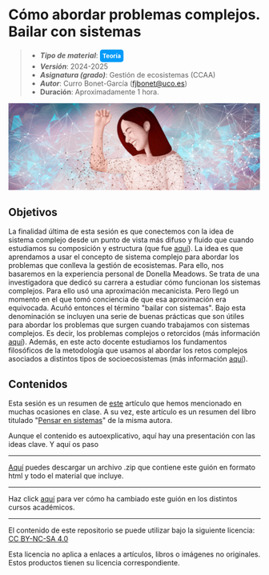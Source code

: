 #  Cómo abordar problemas complejos. Bailar con sistemas

> + **_Tipo de material_**: <span style="display: inline-block; font-size: 12px; color: white; background-color: #029BF9; border-radius: 5px; padding: 5px; font-weight: bold;"> Teoría</span>
> + **_Versión_**: 2024-2025
> + **_Asignatura (grado)_**: Gestión de ecosistemas (CCAA)
> + **_Autor_**: Curro Bonet-García (fjbonet@uco.es)
> + **Duración**: Aproximadamente 1 hora.

![portada](https://raw.githubusercontent.com/aprendiendo-cosas/Te_bailar_sistemas_gesteco_ccaa/main/imagenes/portada.png)



## Objetivos 

La finalidad última de esta sesión es que conectemos con la idea de sistema complejo desde un punto de vista más difuso y fluido que cuando estudiamos su composición y estructura (que fue [aquí](https://rawcdn.githack.com/aprendiendo-cosas/Te_sistemas_complejos_gesteco_ccaa/2024_2025/guion_sistemas_complejos_gesteco.html)). La idea es que aprendamos a usar el concepto de sistema complejo para abordar los problemas que conlleva la gestión de ecosistemas. Para ello, nos basaremos en la experiencia personal de Donella Meadows. Se trata de una investigadora que dedicó su carrera a estudiar cómo funcionan los sistemas complejos. Para ello usó una aproximación mecanicista. Pero llegó un momento en el que tomó conciencia de que esa aproximación era equivocada. Acuñó entonces el término "bailar con sistemas". Bajo esta denominación se incluyen una serie de buenas prácticas que son útiles para abordar los problemas que surgen cuando trabajamos con sistemas complejos. Es decir, los problemas complejos o retorcidos (más información [aquí](https://rawcdn.githack.com/aprendiendo-cosas/Te_problemas_retorcidos_gesteco_ccaa/2024_2025/guion_problemas_retorcidos.html)). Además, en este acto docente estudiamos los fundamentos filosóficos de la metodología que usamos al abordar los retos complejos asociados a distintos tipos de socioecosistemas (más información [aquí](https://raw.githack.com/aprendiendo-cosas/T_retos_socioecologicos_gesteco_ccaa/2024_2025/guion_tarea_reto_socioecologico.html)).

 ## Contenidos
Esta sesión es un resumen de [este](https://www.15-15-15.org/webzine/2019/02/03/bailar-con-sistemas/) artículo que hemos mencionado en muchas ocasiones en clase. A su vez, este artículo es un resumen del libro titulado "[Pensar en sistemas](https://www.casadellibro.com/libro-pensar-en-sistemas-un-manual-de-iniciacion/9788412497786/12983733?campaignid=16640038492&gad_source=1&gad_campaignid=16648991660&gclid=CjwKCAjw3MXBBhAzEiwA0vLXQeMEVT3lXX6oZWhBug35TtLxMubPdOK-yA-Pik-WJIvR2QE9ntviKhoCdkoQAvD_BwE)" de la misma autora.

Aunque el contenido es autoexplicativo, aquí hay una presentación con las ideas clave. Y aquí os paso












****

[Aquí](https://github.com/aprendiendo-cosas/Te_bailar_sistemas_gesteco_ccaa/archive/refs/tags/2024_2025.zip) puedes descargar un archivo .zip que contiene este guión en formato html y todo el material que incluye.

****
Haz click [aquí](https://github.com/aprendiendo-cosas/Te_bailar_sistemas_gesteco_ccaa/releases) para ver cómo ha cambiado este guión en los distintos cursos académicos.

****
 <p xmlns:cc="http://creativecommons.org/ns#" >El contenido de este repositorio se puede utilizar bajo la siguiente licencia:  <a  href="https://creativecommons.org/licenses/by-nc-sa/4.0/?ref=chooser-v1"  target="_blank" rel="license noopener noreferrer"  style="display:inline-block;">CC BY-NC-SA 4.0<img  style="height:22px!important;margin-left:3px;vertical-align:text-bottom;"   src="https://mirrors.creativecommons.org/presskit/icons/cc.svg?ref=chooser-v1"  alt=""><img  style="height:22px!important;margin-left:3px;vertical-align:text-bottom;"   src="https://mirrors.creativecommons.org/presskit/icons/by.svg?ref=chooser-v1"  alt=""><img  style="height:22px!important;margin-left:3px;vertical-align:text-bottom;"   src="https://mirrors.creativecommons.org/presskit/icons/nc.svg?ref=chooser-v1"  alt=""><img  style="height:22px!important;margin-left:3px;vertical-align:text-bottom;"   src="https://mirrors.creativecommons.org/presskit/icons/sa.svg?ref=chooser-v1"  alt=""></a></p> 

<p>Esta licencia no aplica a enlaces a artículos, libros o imágenes no originales. Estos productos tienen su licencia correspondiente.</p>

